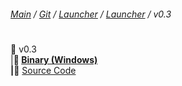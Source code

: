 ###### [Main](https://pikakid98.github.io) / [Git](https://git-pikakid98.github.io) / [Launcher](https://git-pikakid98.github.io/launcher) / [Launcher](https://git-pikakid98.github.io/launcher/launcher) / v0.3
<h1></h1>

📂 v0.3
\
|____📁 [Binary (Windows)](https://github.com/Git-Pikakid98/pikakid98-launcher/releases/download/v0.3/Pikakid98.Launcher.exe)
\
|____📁 [Source Code](https://github.com/Git-Pikakid98/pikakid98-launcher/releases/download/archive/refs/tags/v0.3.zip)

